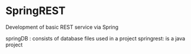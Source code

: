 # SpringREST
Development of basic REST service via Spring

springDB : consists of database files used in a project
springrest: is a java project 
